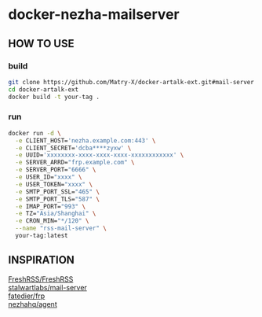 # docker-nezha-mailserver

## HOW TO USE

### build

```bash
git clone https://github.com/Matry-X/docker-artalk-ext.git#mail-server
cd docker-artalk-ext
docker build -t your-tag .
```

### run

```bash
docker run -d \
  -e CLIENT_HOST='nezha.example.com:443' \
  -e CLIENT_SECRET='dcba****zyxw' \
  -e UUID='xxxxxxxx-xxxx-xxxx-xxxx-xxxxxxxxxxxx' \
  -e SERVER_ARRD="frp.example.com" \
  -e SERVER_PORT="6666" \
  -e USER_ID="xxxx" \
  -e USER_TOKEN="xxxx" \
  -e SMTP_PORT_SSL="465" \
  -e SMTP_PORT_TLS="587" \
  -e IMAP_PORT="993" \
  -e TZ="Asia/Shanghai" \
  -e CRON_MIN="*/120" \
  --name "rss-mail-server" \
  your-tag:latest
```

## INSPIRATION

[FreshRSS/FreshRSS](https://github.com/FreshRSS/FreshRSS)  
[stalwartlabs/mail-server](https://github.com/stalwartlabs/mail-server)  
[fatedier/frp](https://github.com/fatedier/frp)  
[nezhahq/agent](https://github.com/nezhahq/agent)  
